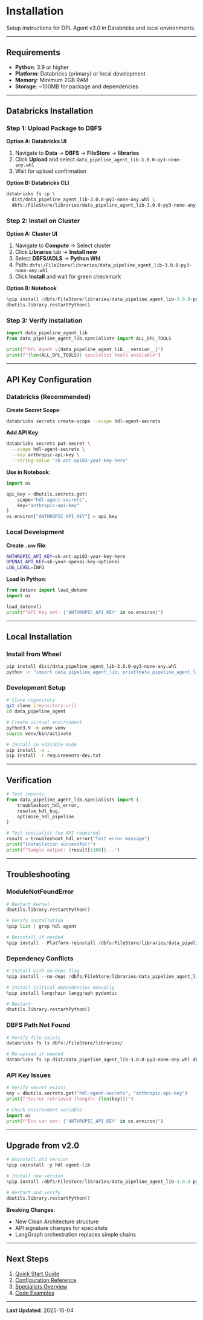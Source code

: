 # Installation

Setup instructions for DPL Agent v3.0 in Databricks and local environments.

---

## Requirements

- **Python**: 3.9 or higher
- **Platform**: Databricks (primary) or local development
- **Memory**: Minimum 2GB RAM
- **Storage**: ~100MB for package and dependencies

---

## Databricks Installation

### Step 1: Upload Package to DBFS

**Option A: Databricks UI**
1. Navigate to **Data** → **DBFS** → **FileStore** → **libraries**
2. Click **Upload** and select `data_pipeline_agent_lib-3.0.0-py3-none-any.whl`
3. Wait for upload confirmation

**Option B: Databricks CLI**
```bash
databricks fs cp \
  dist/data_pipeline_agent_lib-3.0.0-py3-none-any.whl \
  dbfs:/FileStore/libraries/data_pipeline_agent_lib-3.0.0-py3-none-any.whl
```

### Step 2: Install on Cluster

**Option A: Cluster UI**
1. Navigate to **Compute** → Select cluster
2. Click **Libraries** tab → **Install new**
3. Select **DBFS/ADLS** → **Python Whl**
4. Path: `dbfs:/FileStore/libraries/data_pipeline_agent_lib-3.0.0-py3-none-any.whl`
5. Click **Install** and wait for green checkmark

**Option B: Notebook**
```python
%pip install /dbfs/FileStore/libraries/data_pipeline_agent_lib-3.0.0-py3-none-any.whl
dbutils.library.restartPython()
```

### Step 3: Verify Installation

```python
import data_pipeline_agent_lib
from data_pipeline_agent_lib.specialists import ALL_DPL_TOOLS

print(f"DPL Agent v{data_pipeline_agent_lib.__version__}")
print(f"{len(ALL_DPL_TOOLS)} specialist tools available")
```

---

## API Key Configuration

### Databricks (Recommended)

**Create Secret Scope**:
```bash
databricks secrets create-scope --scope hdl-agent-secrets
```

**Add API Key**:
```bash
databricks secrets put-secret \
  --scope hdl-agent-secrets \
  --key anthropic-api-key \
  --string-value "sk-ant-api03-your-key-here"
```

**Use in Notebook**:
```python
import os

api_key = dbutils.secrets.get(
    scope="hdl-agent-secrets",
    key="anthropic-api-key"
)
os.environ["ANTHROPIC_API_KEY"] = api_key
```

### Local Development

**Create `.env` file**:
```bash
ANTHROPIC_API_KEY=sk-ant-api03-your-key-here
OPENAI_API_KEY=sk-your-openai-key-optional
LOG_LEVEL=INFO
```

**Load in Python**:
```python
from dotenv import load_dotenv
import os

load_dotenv()
print(f"API Key set: {'ANTHROPIC_API_KEY' in os.environ}")
```

---

## Local Installation

### Install from Wheel
```bash
pip install dist/data_pipeline_agent_lib-3.0.0-py3-none-any.whl
python -c "import data_pipeline_agent_lib; print(data_pipeline_agent_lib.__version__)"
```

### Development Setup
```bash
# Clone repository
git clone [repository-url]
cd data_pipeline_agent

# Create virtual environment
python3.9 -m venv venv
source venv/bin/activate

# Install in editable mode
pip install -e .
pip install -r requirements-dev.txt
```

---

## Verification

```python
# Test imports
from data_pipeline_agent_lib.specialists import (
    troubleshoot_hdl_error,
    resolve_hdl_bug,
    optimize_hdl_pipeline
)

# Test specialist (no API required)
result = troubleshoot_hdl_error("Test error message")
print("Installation successful!")
print(f"Sample output: {result[:100]}...")
```

---

## Troubleshooting

### ModuleNotFoundError
```python
# Restart kernel
dbutils.library.restartPython()

# Verify installation
%pip list | grep hdl-agent

# Reinstall if needed
%pip install --Platform-reinstall /dbfs/FileStore/libraries/data_pipeline_agent_lib-3.0.0-py3-none-any.whl
```

### Dependency Conflicts
```python
# Install with no-deps flag
%pip install --no-deps /dbfs/FileStore/libraries/data_pipeline_agent_lib-3.0.0-py3-none-any.whl

# Install critical dependencies manually
%pip install langchain langgraph pydantic

# Restart
dbutils.library.restartPython()
```

### DBFS Path Not Found
```bash
# Verify file exists
databricks fs ls dbfs:/FileStore/libraries/

# Re-upload if needed
databricks fs cp dist/data_pipeline_agent_lib-3.0.0-py3-none-any.whl dbfs:/FileStore/libraries/
```

### API Key Issues
```python
# Verify secret exists
key = dbutils.secrets.get("hdl-agent-secrets", "anthropic-api-key")
print(f"Secret retrieved (length: {len(key)})")

# Check environment variable
import os
print(f"Env var set: {'ANTHROPIC_API_KEY' in os.environ}")
```

---

## Upgrade from v2.0

```python
# Uninstall old version
%pip uninstall -y hdl-agent-lib

# Install new version
%pip install /dbfs/FileStore/libraries/data_pipeline_agent_lib-3.0.0-py3-none-any.whl

# Restart and verify
dbutils.library.restartPython()
```

**Breaking Changes**:
- New Clean Architecture structure
- API signature changes for specialists
- LangGraph orchestration replaces simple chains

---

## Next Steps

1. [Quick Start Guide](../deployment/quickstart.md)
2. [Configuration Reference](configuration.md)
3. [Specialists Overview](../specialists/overview.md)
4. [Code Examples](../examples/basic.md)

---

**Last Updated**: 2025-10-04
